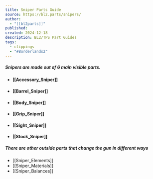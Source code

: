 ```yaml
---
title: Sniper Parts Guide
source: https://bl2.parts/snipers/
author:
  - "[[bl2parts]]"
published: 
created: 2024-12-18
description: BL2/TPS Part Guides
tags:
  - clippings
  - "#Borderlands2"
---
```

##### Snipers are made out of 6 main visible parts.
- #### [[Accessory_Sniper]]
- #### [[Barrel_Sniper]]
- #### [[Body_Sniper]]
- #### [[Grip_Sniper]]
- #### [[Sight_Sniper]]
- #### [[Stock_Sniper]]

##### There are other outside parts that change the gun in different ways
- [[Sniper_Elements]]
- [[Sniper_Materials]]
- [[Sniper_Balances]]


